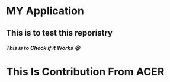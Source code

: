 # MY Application
## This is to test this reporistry 

##### This is to Check if it Works :smiley:

# This Is Contribution From ACER
